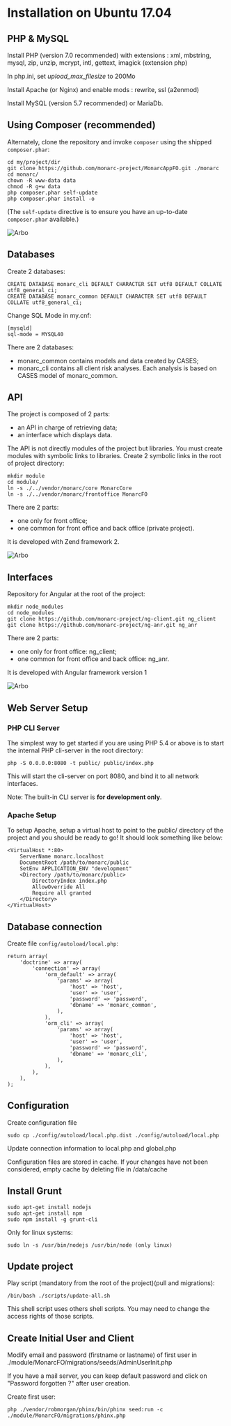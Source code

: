 Installation on Ubuntu 17.04
============================

PHP & MySQL
-----------
Install PHP (version 7.0 recommended) with extensions : xml, mbstring, mysql,
zip, unzip, mcrypt, intl, gettext, imagick (extension php)

In php.ini, set *upload_max_filesize* to 200Mo

Install Apache (or Nginx) and enable mods : rewrite, ssl (a2enmod)

Install MySQL (version 5.7 recommended) or MariaDb.


Using Composer (recommended)
----------------------------

Alternately, clone the repository and invoke `composer` using the
shipped `composer.phar`:

    cd my/project/dir
    git clone https://github.com/monarc-project/MonarcAppFO.git ./monarc   
    cd monarc/
    chown -R www-data data
    chmod -R g+w data
    php composer.phar self-update
    php composer.phar install -o

(The `self-update` directive is to ensure you have an up-to-date `composer.phar`
available.)

![Arbo](pictures/arbo1.png "Arbo")


Databases
---------
Create 2 databases:

    CREATE DATABASE monarc_cli DEFAULT CHARACTER SET utf8 DEFAULT COLLATE utf8_general_ci;
    CREATE DATABASE monarc_common DEFAULT CHARACTER SET utf8 DEFAULT COLLATE utf8_general_ci;

Change SQL Mode in my.cnf:

    [mysqld]
    sql-mode = MYSQL40

There are 2 databases:
* monarc_common contains models and data created by CASES;
* monarc_cli contains all client risk analyses. Each analysis is based on CASES
  model of monarc_common.

API
---

The project is composed of 2 parts:
* an API in charge of retrieving data;
* an interface which displays data.

The API is not directly modules of the project but libraries.
You must create modules with symbolic links to libraries.
Create 2 symbolic links in the root of project directory:

    mkdir module
    cd module/
    ln -s ./../vendor/monarc/core MonarcCore
    ln -s ./../vendor/monarc/frontoffice MonarcFO

There are 2 parts:
* one only for front office;
* one common for front office and back office (private project).

It is developed with Zend framework 2.

![Arbo](pictures/arbo2.png "Arbo")

Interfaces
----------
Repository for Angular at the root of the project:

    mkdir node_modules
    cd node_modules
    git clone https://github.com/monarc-project/ng-client.git ng_client
    git clone https://github.com/monarc-project/ng-anr.git ng_anr    

There are 2 parts:
* one only for front office: ng_client;
* one common for front office and back office: ng_anr.

It is developed with Angular framework version 1

![Arbo](pictures/arbo3.png "Arbo")


Web Server Setup
----------------

### PHP CLI Server

The simplest way to get started if you are using PHP 5.4 or above is to start
the internal PHP cli-server in the root directory:

    php -S 0.0.0.0:8080 -t public/ public/index.php

This will start the cli-server on port 8080, and bind it to all network
interfaces.

Note: The built-in CLI server is **for development only**.

### Apache Setup

To setup Apache, setup a virtual host to point to the public/ directory of the
project and you should be ready to go! It should look something like below:

    <VirtualHost *:80>
        ServerName monarc.localhost
        DocumentRoot /path/to/monarc/public
        SetEnv APPLICATION_ENV "development"
        <Directory /path/to/monarc/public>
            DirectoryIndex index.php
            AllowOverride All
            Require all granted
        </Directory>
    </VirtualHost>


Database connection
-------------------

Create file `config/autoload/local.php`:

    return array(
        'doctrine' => array(
            'connection' => array(
                'orm_default' => array(
                    'params' => array(
                        'host' => 'host',
                        'user' => 'user',
                        'password' => 'password',
                        'dbname' => 'monarc_common',
                    ),
                ),
                'orm_cli' => array(
                    'params' => array(
                        'host' => 'host',
                        'user' => 'user',
                        'password' => 'password',
                        'dbname' => 'monarc_cli',
                    ),
                ),
            ),
        ),
    );


Configuration
-------------

Create configuration file

    sudo cp ./config/autoload/local.php.dist ./config/autoload/local.php

Update connection information to local.php and global.php

Configuration files are stored in cache.
If your changes have not been considered, empty cache by deleting file in
/data/cache

Install Grunt
-------------

    sudo apt-get install nodejs
    sudo apt-get install npm
    sudo npm install -g grunt-cli

Only for linux systems:

    sudo ln -s /usr/bin/nodejs /usr/bin/node (only linux)

Update project
--------------
Play script (mandatory from the root of the project)(pull and migrations):

    /bin/bash ./scripts/update-all.sh

This shell script uses others shell scripts. You may need to change the access rights of those scripts.

Create Initial User and Client
------------------------------

Modify email and password (firstname or lastname) of first user in ./module/MonarcFO/migrations/seeds/AdminUserInit.php

If you have a mail server, you can keep default password and click on "Password forgotten ?" after user creation.

Create first user:

    php ./vendor/robmorgan/phinx/bin/phinx seed:run -c ./module/MonarcFO/migrations/phinx.php
